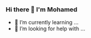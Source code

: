 ### Hi there 👋 I'm Mohamed

<!--
**MohamedEl1/MohamedEl1** is a ✨ _special_ ✨ repository because its `README.md` (this file) appears on your GitHub profile.

Here are some ideas to get you started:

- 🔭 I’m currently working on stocks app for retailers!
- 👯 I’m looking to collaborate on software engineer projects
- 💬 Ask me about my experience and projects
- 📫 How to reach me: mohamed.abedelhakim@ucdconnect.ie
- ⚡ Fun fact: Mint and green tea enthusiast!

-->

- 🌱 I’m currently learning ...
- 🤔 I’m looking for help with ...
